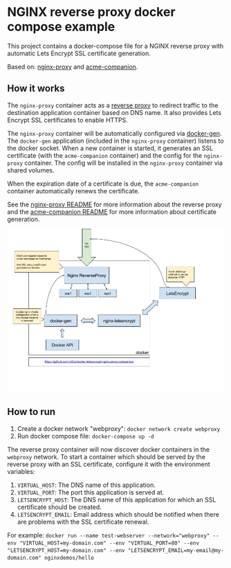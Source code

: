 # NGINX reverse proxy docker compose example
This project contains a docker-compose file for a NGINX reverse proxy with automatic Lets Encrypt SSL certificate 
generation.

Based on: [nginx-proxy](https://github.com/nginx-proxy/nginx-proxy) and [acme-companion](https://github.com/nginx-proxy/acme-companion).

## How it works
The `nginx-proxy` container acts as a [reverse proxy](https://en.wikipedia.org/wiki/Reverse_proxy) to redirect traffic to
the destination application container based on DNS name. It also provides Lets Encrypt SSL certificates 
to enable HTTPS.

The `nginx-proxy` container will be automatically configured via [docker-gen](https://github.com/nginx-proxy/docker-gen). 
The `docker-gen` application (included in the `nginx-proxy` container) listens to the docker socket. When a new container
is started, it generates an SSL certificate (with the `acme-companion` container) and the config for the `nginx-proxy` container. 
The config will be installed in the `nginx-proxy` container via shared volumes. 

When the expiration date of a certificate is due, the `acme-companion` container automatically renews the certificate.

See the [nginx-proxy README](https://github.com/nginx-proxy/nginx-proxy) for more information about the
reverse proxy and the [acme-companion README](https://github.com/nginx-proxy/acme-companion) for more information about
certificate generation.

![Overview](schema.png)

## How to run
1. Create a docker network "webproxy": `docker network create webproxy`
2. Run docker compose file: `docker-compose up -d`

The reverse proxy container will now discover docker containers in the `webproxy` network. To start a container which should
be served by the reverse proxy with an SSL certificate, configure it with the environment variables:
   1. `VIRTUAL_HOST`: The DNS name of this application.
   2. `VIRTUAL_PORT`: The port this application is served at.
   3. `LETSENCRYPT_HOST`: The DNS name of this application for which an SSL certificate should be created.
   4. `LETSENCRYPT_EMAIL`: Email address which should be notified when there are problems with the SSL certificate renewal.

For example: `docker run --name test-webserver --network="webproxy" --env "VIRTUAL_HOST=my-domain.com" --env "VIRTUAL_PORT=80" --env "LETSENCRYPT_HOST=my-domain.com" --env "LETSENCRYPT_EMAIL=my-email@my-domain.com" nginxdemos/hello`

